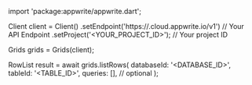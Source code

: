 import 'package:appwrite/appwrite.dart';

Client client = Client()
    .setEndpoint('https://<REGION>.cloud.appwrite.io/v1') // Your API Endpoint
    .setProject('<YOUR_PROJECT_ID>'); // Your project ID

Grids grids = Grids(client);

RowList result = await grids.listRows(
    databaseId: '<DATABASE_ID>',
    tableId: '<TABLE_ID>',
    queries: [], // optional
);
